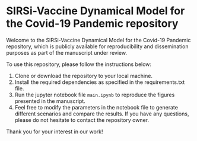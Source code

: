 # SIRSi-Vaccine Dynamical Model for the Covid-19 Pandemic repository

Welcome to the SIRSi-Vaccine Dynamical Model for the Covid-19 Pandemic repository, which is publicly available for reproducibility and dissemination purposes as part of the manuscript under review.

To use this repository, please follow the instructions below:

1. Clone or download the repository to your local machine.
2. Install the required dependencies as specified in the requirements.txt file.
3. Run the jupyter notebook file `main.ipynb` to reproduce the figures presented in the manuscript.
4. Feel free to modify the parameters in the notebook file to generate different scenarios and compare the results.
If you have any questions, please do not hesitate to contact the repository owner.

Thank you for your interest in our work!
